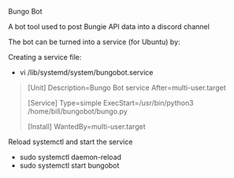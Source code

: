 Bungo Bot

A bot tool used to post Bungie API data into a discord channel


The bot can be turned into a service (for Ubuntu) by:

Creating a service file:
* vi /lib/systemd/system/bungobot.service
> [Unit]
> Description=Bungo Bot service
> After=multi-user.target
> 
> [Service]
> Type=simple
> ExecStart=/usr/bin/python3 /home/bill/bungobot/bungo.py
>
> [Install]
> WantedBy=multi-user.target


Reload systemctl and start the service
* sudo systemctl daemon-reload
* sudo systemctl start bungobot

